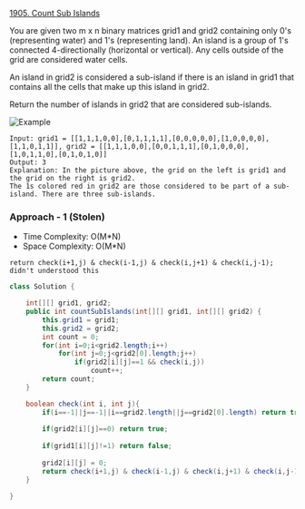 [1905. Count Sub Islands](https://leetcode.com/problems/count-sub-islands/)

You are given two m x n binary matrices grid1 and grid2 containing only 0's (representing water) and 1's (representing land). An island is a group of 1's connected 4-directionally (horizontal or vertical). Any cells outside of the grid are considered water cells.

An island in grid2 is considered a sub-island if there is an island in grid1 that contains all the cells that make up this island in grid2.

Return the number of islands in grid2 that are considered sub-islands.

![Example](https://assets.leetcode.com/uploads/2021/06/10/test1.png)

```text
Input: grid1 = [[1,1,1,0,0],[0,1,1,1,1],[0,0,0,0,0],[1,0,0,0,0],[1,1,0,1,1]], grid2 = [[1,1,1,0,0],[0,0,1,1,1],[0,1,0,0,0],[1,0,1,1,0],[0,1,0,1,0]]
Output: 3
Explanation: In the picture above, the grid on the left is grid1 and the grid on the right is grid2.
The 1s colored red in grid2 are those considered to be part of a sub-island. There are three sub-islands.
```

### Approach - 1 (Stolen)

- Time Complexity: O(M*N)
- Space Complexity: O(M*N)

```text
return check(i+1,j) & check(i-1,j) & check(i,j+1) & check(i,j-1);
didn't understood this
```

```java
class Solution {

	int[][] grid1, grid2;
	public int countSubIslands(int[][] grid1, int[][] grid2) {
		this.grid1 = grid1;
		this.grid2 = grid2;
		int count = 0;
		for(int i=0;i<grid2.length;i++)
			for(int j=0;j<grid2[0].length;j++)
				if(grid2[i][j]==1 && check(i,j))
					count++;
		return count;
	}

	boolean check(int i, int j){
		if(i==-1||j==-1||i==grid2.length||j==grid2[0].length) return true;
        
        if(grid2[i][j]==0) return true;
        
		if(grid1[i][j]!=1) return false;
        
		grid2[i][j] = 0;
		return check(i+1,j) & check(i-1,j) & check(i,j+1) & check(i,j-1);
	}

}
```